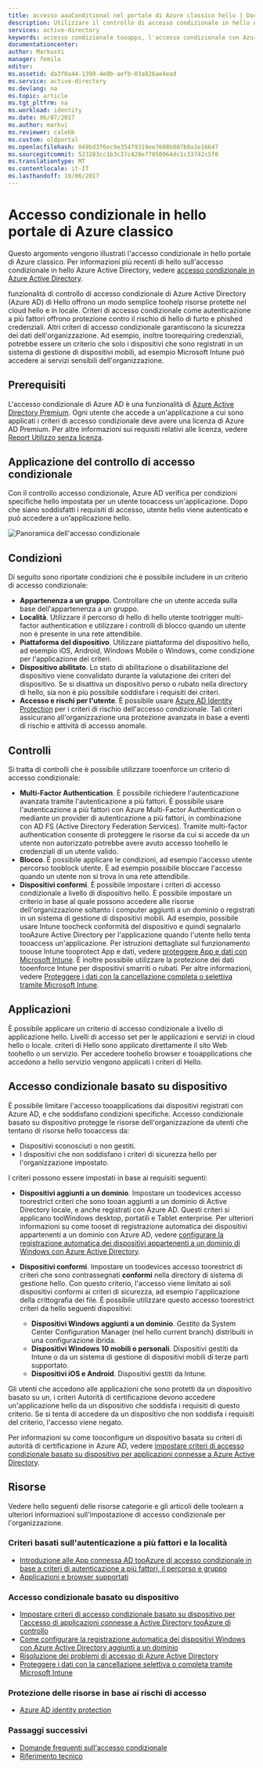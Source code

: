 ```yaml
---
title: accesso aaaConditional nel portale di Azure classico hello | Documenti Microsoft
description: Utilizzare il controllo di accesso condizionale in hello Azure toocheck portale classico per condizioni specifiche per l'autenticazione per accesso tooapplications.
services: active-directory
keywords: accesso condizionale tooapps, l'accesso condizionale con Azure AD, proteggere l'accesso alle risorse toocompany, criteri di accesso condizionale
documentationcenter: 
author: MarkusVi
manager: femila
editor: 
ms.assetid: da3f0a44-1399-4e0b-aefb-03a826ae4ead
ms.service: active-directory
ms.devlang: na
ms.topic: article
ms.tgt_pltfrm: na
ms.workload: identity
ms.date: 06/07/2017
ms.author: markvi
ms.reviewer: calebb
ms.custom: oldportal
ms.openlocfilehash: 049bd3f6ec9e35479319ee7608b007b9a1e16647
ms.sourcegitcommit: 523283cc1b3c37c428e77850964dc1c33742c5f0
ms.translationtype: MT
ms.contentlocale: it-IT
ms.lasthandoff: 10/06/2017
---
```

# <a name="conditional-access-in-hello-azure-classic-portal"></a>Accesso condizionale in hello portale di Azure classico

Questo argomento vengono illustrati l'accesso condizionale in hello portale di Azure classico. Per informazioni più recenti di hello sull'accesso condizionale in hello Azure Active Directory, vedere [accesso condizionale in Azure Active Directory](active-directory-conditional-access-azure-portal.md).


funzionalità di controllo di accesso condizionale di Azure Active Directory (Azure AD) di Hello offrono un modo semplice toohelp risorse protette nel cloud hello e in locale. Criteri di accesso condizionale come autenticazione a più fattori offrono protezione contro il rischio di hello di furto e phished credenziali. Altri criteri di accesso condizionale garantiscono la sicurezza dei dati dell'organizzazione. Ad esempio, inoltre toorequiring credenziali, potrebbe essere un criterio che solo i dispositivi che sono registrati in un sistema di gestione di dispositivi mobili, ad esempio Microsoft Intune può accedere ai servizi sensibili dell'organizzazione.

## <a name="prerequisites"></a>Prerequisiti
L'accesso condizionale di Azure AD è una funzionalità di [Azure Active Directory Premium](http://www.microsoft.com/identity). Ogni utente che accede a un'applicazione a cui sono applicati i criteri di accesso condizionale deve avere una licenza di Azure AD Premium. Per altre informazioni sui requisiti relativi alle licenza, vedere [Report Utilizzo senza licenza](https://aka.ms/utc5ix).

## <a name="how-is-conditional-access-control-enforced"></a>Applicazione del controllo di accesso condizionale
Con il controllo accesso condizionale, Azure AD verifica per condizioni specifiche hello impostata per un utente tooaccess un'applicazione. Dopo che siano soddisfatti i requisiti di accesso, utente hello viene autenticato e può accedere a un'applicazione hello.  

![Panoramica dell'accesso condizionale](./media/active-directory-conditional-access/conditionalaccess-overview.png)

## <a name="conditions"></a>Condizioni
Di seguito sono riportate condizioni che è possibile includere in un criterio di accesso condizionale:

* **Appartenenza a un gruppo**. Controllare che un utente acceda sulla base dell'appartenenza a un gruppo.
* **Località**. Utilizzare il percorso di hello di hello utente tootrigger multi-factor authentication e utilizzare i controlli di blocco quando un utente non è presente in una rete attendibile.
* **Piattaforma del dispositivo**. Utilizzare piattaforma del dispositivo hello, ad esempio iOS, Android, Windows Mobile o Windows, come condizione per l'applicazione dei criteri.
* **Dispositivo abilitato**. Lo stato di abilitazione o disabilitazione del dispositivo viene convalidato durante la valutazione dei criteri del dispositivo. Se si disattiva un dispositivo perso o rubato nella directory di hello, sia non è più possibile soddisfare i requisiti dei criteri.
* **Accesso e rischi per l'utente**. È possibile usare [Azure AD Identity Protection](active-directory-identityprotection.md) per i criteri di rischio dell'accesso condizionale. Tali criteri assicurano all'organizzazione una protezione avanzata in base a eventi di rischio e attività di accesso anomale.

## <a name="controls"></a>Controlli
Si tratta di controlli che è possibile utilizzare tooenforce un criterio di accesso condizionale:

* **Multi-Factor Authentication**. È possibile richiedere l'autenticazione avanzata tramite l'autenticazione a più fattori. È possibile usare l'autenticazione a più fattori con Azure Multi-Factor Authentication o mediante un provider di autenticazione a più fattori, in combinazione con AD FS (Active Directory Federation Services). Tramite multi-factor authentication consente di proteggere le risorse da cui si accede da un utente non autorizzato potrebbe avere avuto accesso toohello le credenziali di un utente valido.
* **Blocco**. È possibile applicare le condizioni, ad esempio l'accesso utente percorso tooblock utente. È ad esempio possibile bloccare l'accesso quando un utente non si trova in una rete attendibile.
* **Dispositivi conformi**. È possibile impostare i criteri di accesso condizionale a livello di dispositivo hello. È possibile impostare un criterio in base al quale possono accedere alle risorse dell'organizzazione soltanto i computer aggiunti a un dominio o registrati in un sistema di gestione di dispositivi mobili. Ad esempio, possibile usare Intune toocheck conformità del dispositivo e quindi segnalarlo tooAzure Active Directory per l'applicazione quando l'utente hello tenta tooaccess un'applicazione. Per istruzioni dettagliate sul funzionamento toouse Intune tooprotect App e dati, vedere [proteggere App e dati con Microsoft Intune](https://docs.microsoft.com/intune/deploy-use/protect-apps-and-data-with-microsoft-intune). È inoltre possibile utilizzare la protezione dei dati tooenforce Intune per dispositivi smarriti o rubati. Per altre informazioni, vedere [Proteggere i dati con la cancellazione completa o selettiva tramite Microsoft Intune](https://docs.microsoft.com/intune/deploy-use/use-remote-wipe-to-help-protect-data-using-microsoft-intune).

## <a name="applications"></a>Applicazioni
È possibile applicare un criterio di accesso condizionale a livello di applicazione hello. Livelli di accesso set per le applicazioni e servizi in cloud hello o locale. criteri di Hello sono applicato direttamente il sito Web toohello o un servizio. Per accedere toohello browser e tooapplications che accedono a hello servizio vengono applicati i criteri di Hello.

## <a name="device-based-conditional-access"></a>Accesso condizionale basato su dispositivo
È possibile limitare l'accesso tooapplications dai dispositivi registrati con Azure AD, e che soddisfano condizioni specifiche. Accesso condizionale basato su dispositivo protegge le risorse dell'organizzazione da utenti che tentano di risorse hello tooaccess da:

* Dispositivi sconosciuti o non gestiti.
* I dispositivi che non soddisfano i criteri di sicurezza hello per l'organizzazione impostato.

I criteri possono essere impostati in base ai requisiti seguenti:

* **Dispositivi aggiunti a un dominio**. Impostare un toodevices accesso toorestrict criteri che sono tooan aggiunti a un dominio di Active Directory locale, e anche registrati con Azure AD. Questi criteri si applicano tooWindows desktop, portatili e Tablet enterprise.
  Per ulteriori informazioni su come tooset di registrazione automatica dei dispositivi appartenenti a un dominio con Azure AD, vedere [configurare la registrazione automatica dei dispositivi appartenenti a un dominio di Windows con Azure Active Directory](active-directory-conditional-access-automatic-device-registration-setup.md).
* **Dispositivi conformi**. Impostare un toodevices accesso toorestrict di criteri che sono contrassegnati **conformi** nella directory di sistema di gestione hello. Con questo criterio, l'accesso viene limitato ai soli dispositivi conformi ai criteri di sicurezza, ad esempio l'applicazione della crittografia dei file. È possibile utilizzare questo accesso toorestrict criteri da hello seguenti dispositivi:
  
  * **Dispositivi Windows aggiunti a un dominio**. Gestito da System Center Configuration Manager (nel hello current branch) distribuiti in una configurazione ibrida.
  * **Dispositivi Windows 10 mobili o personali**. Dispositivi gestiti da Intune o da un sistema di gestione di dispositivi mobili di terze parti supportato.
  * **Dispositivi iOS e Android**. Dispositivi gestiti da Intune.

Gli utenti che accedono alle applicazioni che sono protetti da un dispositivo basato su un, i criteri Autorità di certificazione devono accedere un'applicazione hello da un dispositivo che soddisfa i requisiti di questo criterio. Se si tenta di accedere da un dispositivo che non soddisfa i requisiti del criterio, l'accesso viene negato.

Per informazioni su come tooconfigure un dispositivo basata su criteri di autorità di certificazione in Azure AD, vedere [impostare criteri di accesso condizionale basato su dispositivo per applicazioni connesse a Azure Active Directory](active-directory-conditional-access-policy-connected-applications.md).

## <a name="resources"></a>Risorse
Vedere hello seguenti delle risorse categorie e gli articoli delle toolearn a ulteriori informazioni sull'impostazione di accesso condizionale per l'organizzazione.

### <a name="multi-factor-authentication-and-location-policies"></a>Criteri basati sull'autenticazione a più fattori e la località
* [Introduzione alle App connessa AD tooAzure di accesso condizionale in base a criteri di autenticazione a più fattori, il percorso e gruppo](active-directory-conditional-access-azuread-connected-apps.md)
* [Applicazioni e browser supportati](active-directory-conditional-access-supported-apps.md)

### <a name="device-based-conditional-access"></a>Accesso condizionale basato su dispositivo
* [Impostare criteri di accesso condizionale basato su dispositivo per l'accesso di applicazioni connesse a Active Directory tooAzure di controllo](active-directory-conditional-access-policy-connected-applications.md)
* [Come configurare la registrazione automatica dei dispositivi Windows con Azure Active Directory aggiunti a un dominio](active-directory-conditional-access-automatic-device-registration-setup.md)
* [Risoluzione dei problemi di accesso di Azure Active Directory](active-directory-conditional-access-device-remediation.md)
* [Proteggere i dati con la cancellazione selettiva o completa tramite Microsoft Intune](https://docs.microsoft.com/intune/deploy-use/use-remote-wipe-to-help-protect-data-using-microsoft-intune)

### <a name="protect-resources-based-on-sign-in-risk"></a>Protezione delle risorse in base ai rischi di accesso
* [Azure AD identity protection](active-directory-identityprotection.md)

### <a name="next-steps"></a>Passaggi successivi
* [Domande frequenti sull'accesso condizionale](active-directory-conditional-faqs.md)
* [Riferimento tecnico](active-directory-conditional-access-technical-reference.md)

